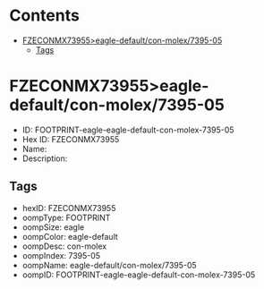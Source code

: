 



Contents
========

* [FZECONMX73955>eagle-default/con-molex/7395-05](#fzeconmx73955eagle-defaultcon-molex7395-05)
	* [Tags](#tags)

# FZECONMX73955>eagle-default/con-molex/7395-05

- ID: FOOTPRINT-eagle-eagle-default-con-molex-7395-05
- Hex ID: FZECONMX73955
- Name: 
- Description: 

## Tags

- hexID: FZECONMX73955
- oompType: FOOTPRINT
- oompSize: eagle
- oompColor: eagle-default
- oompDesc: con-molex
- oompIndex: 7395-05
- oompName: eagle-default/con-molex/7395-05
- oompID: FOOTPRINT-eagle-eagle-default-con-molex-7395-05
